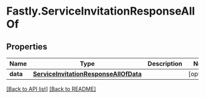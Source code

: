 # Fastly.ServiceInvitationResponseAllOf

## Properties

Name | Type | Description | Notes
------------ | ------------- | ------------- | -------------
**data** | [**ServiceInvitationResponseAllOfData**](ServiceInvitationResponseAllOfData.md) |  | [optional] 


[[Back to API list]](../../README.md#endpoints) [[Back to README]](../../README.md)
